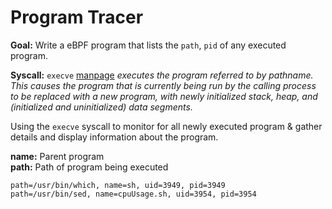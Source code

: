 # Program Tracer  

**Goal:** Write a eBPF program that lists the `path`, `pid` of any executed program.  

**Syscall:** `execve` [manpage](https://man7.org/linux/man-pages/man2/execve.2.html)
*executes the program referred to by _pathname_.  This causes the program that is currently being run by the calling process to be replaced with a new program, with newly initialized stack, heap, and (initialized and uninitialized) data segments.*  

Using the `execve` syscall to monitor for all newly executed program & gather details and display information about the program.

**name:** Parent program  
**path:** Path of program being executed  

```
path=/usr/bin/which, name=sh, uid=3949, pid=3949
path=/usr/bin/sed, name=cpuUsage.sh, uid=3954, pid=3954
```


